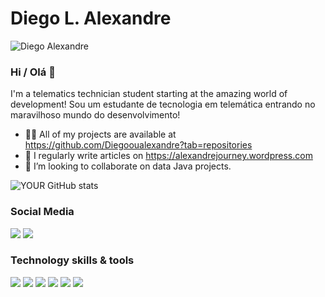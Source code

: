 # Diego L. Alexandre

<p align="left"><img src="https://komarev.com/ghpvc/?username=Diegooualexandre" alt="Diego Alexandre" /></p>

### Hi / Olá 👋
I'm a telematics technician student starting at the amazing world of development!
Sou um estudante de tecnologia em telemática entrando no maravilhoso mundo do desenvolvimento!
- 👨‍💻 All of my projects are available at https://github.com/Diegooualexandre?tab=repositories
- 📝 I regularly write articles on https://alexandrejourney.wordpress.com
- 🤝 I’m looking to collaborate on data Java projects. 

![YOUR GitHub stats](https://github-readme-stats.vercel.app/api?username=Diegooualexandre&show_icons=true&theme=dark)


### Social Media
[<img src="https://img.shields.io/badge/twitter-%231DA1F2.svg?&style=for-the-badge&logo=twitter&logoColor=white" />](https://twitter.com/DiegoAlexandreX)   [<img src="https://img.shields.io/badge/linkedin-%230077B5.svg?&style=for-the-badge&logo=linkedin&logoColor=white" />](https://www.linkedin.com/in/diegooalexandre/) 

### Technology skills & tools
[<img src="https://img.shields.io/badge/Python-FFD43B?style=for-the-badge&logo=python&logoColor=darkgreen" />](https://www.python.org/)   [<img src="https://img.shields.io/badge/HTML5-E34F26?style=for-the-badge&logo=html5&logoColor=white" />](https://developer.mozilla.org/en-US/docs/Learn/HTML) [<img src="https://img.shields.io/badge/CSS3-1572B6?style=for-the-badge&logo=css3&logoColor=white" />](https://developer.mozilla.org/en-US/docs/Learn/CSS/First_steps)   [<img src="https://img.shields.io/badge/JavaScript-323330?style=for-the-badge&logo=javascript&logoColor=F7DF1E" />](https://developer.mozilla.org/pt-BR/docs/Learn/JavaScript)    [<img src="https://img.shields.io/badge/pycharm-143?style=for-the-badge&logo=pycharm&logoColor=black&color=black&labelColor=green" />](https://www.jetbrains.com/pt-br/pycharm/download/#section=windows)  [<img src="https://img.shields.io/badge/Visual_Studio_Code-0078D4?style=for-the-badge&logo=visual%20studio%20code&logoColor=white" />](https://code.visualstudio.com/)


